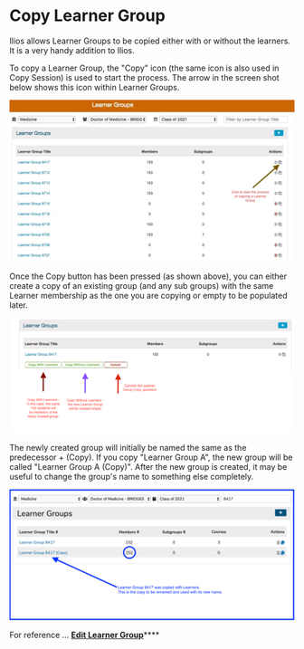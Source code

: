 # Copy Learner Group

Ilios allows Learner Groups to be copied either with or without the learners. It is a very handy addition to Ilios.

To copy a Learner Group, the "Copy" icon \(the same icon is also used in Copy Session\) is used to start the process. The arrow in the screen shot below shows this icon within Learner Groups.

![](../.gitbook/assets/copy_lg_1.jpg)

Once the Copy button has been pressed \(as shown above\), you can either create a copy of an existing group \(and any sub groups\) with the same Learner membership as the one you are copying or empty to be populated later.

![](../.gitbook/assets/copy_lg_2.png)

The newly created group will initially be named the same as the predecessor + \(Copy\). If you copy "Learner Group A", the new group will be called "Learner Group A \(Copy\)". After the new group is created, it may be useful to change the group's name to something else completely.

![](../.gitbook/assets/lg_copy1.png)

For reference ... [**Edit Learner Group**](https://iliosproject.gitbook.io/ilios-user-guide/learner-groups/edit-group-properties#edit-group-attributes)\*\*\*\*

